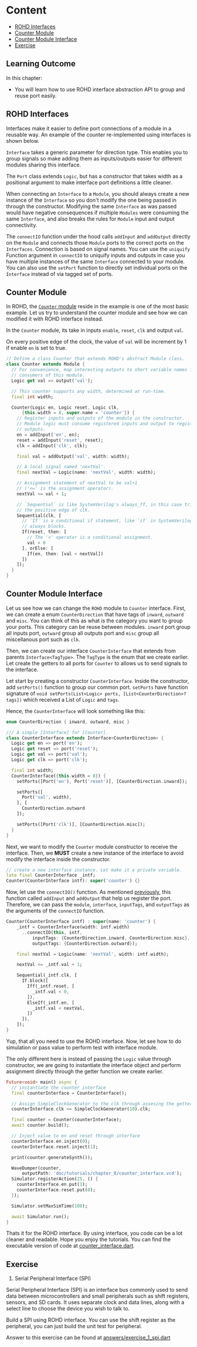 # Content

- [ROHD Interfaces](#rohd-interfaces)
- [Counter Module](#counter-module)
- [Counter Module Interface](#counter-module-interface)
- [Exercise](#exercise)

## Learning Outcome

In this chapter:

- You will learn how to use ROHD interface abstraction API to group and reuse port easily.

## ROHD Interfaces

Interfaces make it easier to define port connections of a module in a reusable way. An example of the counter re-implemented using interfaces is shown below.

`Interface` takes a generic parameter for direction type. This enables you to group signals so make adding them as inputs/outputs easier for different modules sharing this interface.

The `Port` class extends `Logic`, but has a constructor that takes width as a positional argument to make interface port definitions a little cleaner.

When connecting an `Interface` to a `Module`, you should always create a new instance of the `Interface` so you don't modify the one being passed in through the constructor. Modifying the same `Interface` as was passed would have negative consequences if multiple `Modules` were consuming the same `Interface`, and also breaks the rules for `Module` input and output connectivity.

The `connectIO` function under the hood calls `addInput` and `addOutput` directly on the `Module` and connects those `Module` ports to the correct ports on the `Interfaces`. Connection is based on signal names. You can use the `uniquify` Function argument in `connectIO` to uniquify inputs and outputs in case you have multiple instances of the same `Interface` connected to your module. You can also use the `setPort` function to directly set individual ports on the `Interface` instead of via tagged set of ports.

## Counter Module

In ROHD, the [`Counter` module](../../../example/example.dart) reside in the example is one of the most basic example. Let us try to understand the counter module and see how we can modified it with ROHD interface instead.

In the `Counter` module, its take in inputs `enable`, `reset`, `clk` and output `val`.

On every positive edge of the clock, the value of `val` will be increment by 1 if enable `en` is set to true.

```dart
// Define a class Counter that extends ROHD's abstract Module class.
class Counter extends Module {
  // For convenience, map interesting outputs to short variable names for
  // consumers of this module.
  Logic get val => output('val');

  // This counter supports any width, determined at run-time.
  final int width;

  Counter(Logic en, Logic reset, Logic clk,
      {this.width = 8, super.name = 'counter'}) {
    // Register inputs and outputs of the module in the constructor.
    // Module logic must consume registered inputs and output to registered
    // outputs.
    en = addInput('en', en);
    reset = addInput('reset', reset);
    clk = addInput('clk', clk);

    final val = addOutput('val', width: width);

    // A local signal named 'nextVal'.
    final nextVal = Logic(name: 'nextVal', width: width);

    // Assignment statement of nextVal to be val+1
    // ('<=' is the assignment operator).
    nextVal <= val + 1;

    // `Sequential` is like SystemVerilog's always_ff, in this case trigger on
    // the positive edge of clk.
    Sequential(clk, [
      // `If` is a conditional if statement, like `if` in SystemVerilog
      // always blocks.
      If(reset, then: [
        // The '<' operator is a conditional assignment.
        val < 0
      ], orElse: [
        If(en, then: [val < nextVal])
      ])
    ]);
  }
}
```

## Counter Module Interface

Let us see how we can change the `ROHD` module to `Counter` interface. First, we can create a enum `CounterDirection` that have tags of `inward`, `outward` and `misc`. You can think of this as what is the category you want to group your ports. This category can be reuse between modules. `inward` port group all inputs port, `outward` group all outputs port and `misc` group all miscellanous port such as `clk`.

Then, we can create our interface `CounterInterface` that extends from parents `Interface<TagType>`. The `TagType` is the enum that we create earlier. Let create the getters to all ports for `Counter` to allows us to send signals to the interface.

Let start by creating a constructor `CounterInterface`. Inside the constructor, add `setPorts()` function to group our common port. `setPorts` have function signature of `void setPorts(List<Logic> ports, [List<CounterDirection>? tags])` which received a List of `Logic` and `tags`.

Hence, the `CounterInterface` will look something like this:

```dart
enum CounterDirection { inward, outward, misc }

/// A simple [Interface] for [Counter].
class CounterInterface extends Interface<CounterDirection> {
  Logic get en => port('en');
  Logic get reset => port('reset');
  Logic get val => port('val');
  Logic get clk => port('clk');

  final int width;
  CounterInterface({this.width = 8}) {
    setPorts([Port('en'), Port('reset')], [CounterDirection.inward]);

    setPorts([
      Port('val', width),
    ], [
      CounterDirection.outward
    ]);

    setPorts([Port('clk')], [CounterDirection.misc]);
  }
}
```

Next, we want to modify the `Counter` module constructor to receive the interface. Then, we **MUST** create a new instance of the interface to avoid modify the interface inside the constructor.

```dart
// create a new interface instance. Let make it a private variable.
late final CounterInterface _intf;
Counter(CounterInterface intf): super('counter') {}
```

Now, let use the `connectIO()` function. As mentioned [previously](#rohd-interfaces), this function called `addInput` and `addOutput` that help us register the port. Therefore, we can pass the `module`, `interface`, `inputTags`, and `outputTags` as the arguments of the `connectIO` function.

```dart
Counter(CounterInterface intf) : super(name: 'counter') {
    _intf = CounterInterface(width: intf.width)
      ..connectIO(this, intf,
          inputTags: {CounterDirection.inward, CounterDirection.misc},
          outputTags: {CounterDirection.outward});

    final nextVal = Logic(name: 'nextVal', width: intf.width);

    nextVal <= _intf.val + 1;

    Sequential(_intf.clk, [
      If.block([
        Iff(_intf.reset, [
          _intf.val < 0,
        ]),
        ElseIf(_intf.en, [
          _intf.val < nextVal,
        ])
      ]),
    ]);
}
```

Yup, that all you need to use the ROHD interface. Now, let see how to do simulation or pass value to perform test with interface module.

The only different here is instead of passing the `Logic` value through constructor, we are going to instantiate the interface object and perform assignment directly through the getter function we create earlier.

```dart
Future<void> main() async {
  // instantiate the counter interface
  final counterInterface = CounterInterface();

  // Assign SimpleClockGenerator to the clk through assesing the getter function
  counterInterface.clk <= SimpleClockGenerator(10).clk;

  final counter = Counter(counterInterface);
  await counter.build();

  // Inject value to en and reset through interface
  counterInterface.en.inject(0);
  counterInterface.reset.inject(1);

  print(counter.generateSynth());

  WaveDumper(counter,
      outputPath: 'doc/tutorials/chapter_8/counter_interface.vcd');
  Simulator.registerAction(25, () {
    counterInterface.en.put(1);
    counterInterface.reset.put(0);
  });

  Simulator.setMaxSimTime(100);

  await Simulator.run();
}
```

Thats it for the ROHD interface. By using interface, you code can be a lot cleaner and readable. Hope you enjoy the tutorials. You can find the executable version of code at [counter_interface.dart](./counter_interface.dart).

## Exercise

1. Serial Peripheral Interface (SPI)

Serial Peripheral Interface (SPI) is an interface bus commonly used to send data between microcontrollers and small peripherals such as shift registers, sensors, and SD cards. It uses separate clock and data lines, along with a select line to choose the device you wish to talk to.

Build a SPI using ROHD interface. You can use the shift register as the peripheral, you can just build the unit test for peripheral.

Answer to this exercise can be found at [answers/exercise_1_spi.dart](./answers/exercise_1_spi.dart)
